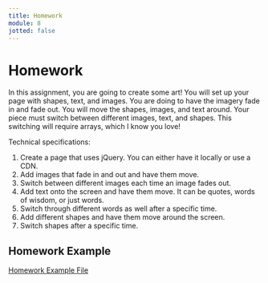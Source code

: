 ```yaml
---
title: Homework
module: 8
jotted: false
---
```


# Homework

In this assignment, you are going to create some art! You will set up your page with shapes, text, and images. You are doing to have the imagery fade in and fade out. You will move the shapes, images, and text around. Your piece must switch between different images, text, and shapes. This switching will require arrays, which I know you love!

Technical specifications:

1. Create a page that uses jQuery. You can either have it locally or use a CDN.
2. Add images that fade in and out and have them move.
3. Switch between different images each time an image fades out.
4. Add text onto the screen and have them move. It can be quotes, words of wisdom, or just words.
5. Switch through different words as well after a specific time.
6. Add different shapes and have them move around the screen.
7. Switch shapes after a specific time.

<!--<div class="embed-responsive embed-responsive-16by9"><iframe class="embed-responsive-item" src="https://www.youtube.com/embed/DuUQt5iufZc" frameborder="0" allowfullscreen></iframe></div>-->

## Homework Example

<a href="https://github.com/Montana-Media-Arts/441-WebTech-Spring2025-Examples/tree/main/Week%208" target="_blank">Homework Example File</a>
<br>

